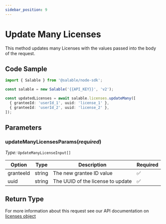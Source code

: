 ```yaml
---
sidebar_position: 9
---
```


# Update Many Licenses

This method updates many Licenses with the values passed into the body of the request.

## Code Sample

```typescript
import { Salable } from '@salable/node-sdk';

const salable = new Salable('{{API_KEY}}', 'v2');

const updatedLicenses = await salable.licenses.updateMany([
  { granteeId: 'userId_1', uuid: 'license_1' },
  { granteeId: 'userId_2', uuid: 'license_2' },
]);
```

## Parameters

### updateManyLicensesParams(_required_)

_Type:_ `UpdateManyLicenseInput[]`

| Option    | Type   | Description                       | Required |
| --------- | ------ | --------------------------------- | -------- |
| granteeId | string | The new grantee ID value          | ✅        |
| uuid      | string | The UUID of the license to update | ✅        |


## Return Type

For more information about this request see our API documentation on [licenses object](https://docs.salable.app/api#tag/Licenses/operation/getLicenseByUuid)
